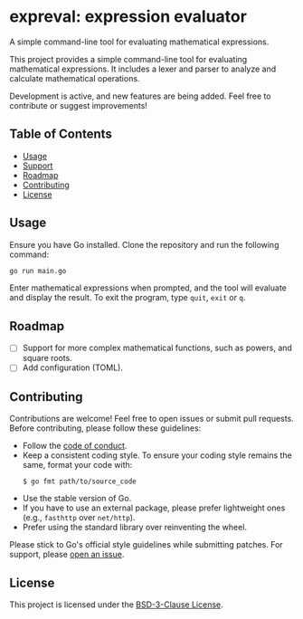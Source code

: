 # expreval: expression evaluator

A simple command-line tool for evaluating mathematical expressions.

This project provides a simple command-line tool for evaluating mathematical expressions. It includes a lexer and parser to analyze and calculate mathematical operations.

Development is active, and new features are being added. Feel free to contribute or suggest improvements!

## Table of Contents

- [Usage](#usage)
- [Support](#support)
- [Roadmap](#roadmap)
- [Contributing](#contributing)
- [License](#license)

## Usage

Ensure you have Go installed. Clone the repository and run the following command:

```bash
go run main.go
```

Enter mathematical expressions when prompted, and the tool will evaluate and display the result. To exit the program, type `quit`, `exit` or `q`.

## Roadmap

- [ ] Support for more complex mathematical functions, such as powers, and square roots.
- [ ] Add configuration (TOML).

## Contributing

Contributions are welcome! Feel free to open issues or submit pull requests. Before contributing, please follow these guidelines:

- Follow the [code of conduct](CODE_OF_CONDUCT.md).
- Keep a consistent coding style. To ensure your coding style remains the same, format your code with:
  ``` console
  $ go fmt path/to/source_code
  ```
- Use the stable version of Go.
- If you have to use an external package, please prefer lightweight ones (e.g., `fasthttp` over `net/http`).
- Prefer using the standard library over reinventing the wheel.

Please stick to Go's official style guidelines while submitting patches.
For support, please [open an issue](https://github.com/walker84837/expreval/issues).

## License

This project is licensed under the [BSD-3-Clause License](LICENSE.md).
